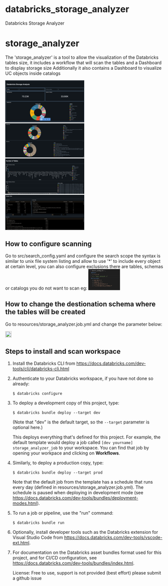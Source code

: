 # databricks_storage_analyzer
Databricks Storage Analyzer

# storage_analyzer
The 'storage_analyzer' is a tool to allow the visualization of the Databricks tables size, it includes a workflow that will scan the tables and a Dashboard to display storage size
Additionally it also contains a Dashboard to visualize UC objects inside catalogs

<img src="imgs/Screen1.png" width="50%" height="50%">
<img src="imgs/Screen2.png" width="50%" height="50%">
<img src="imgs/Screen3.png" width="50%" height="50%">
<img src="imgs/Screen4.png" width="50%" height="50%">



## How to configure scanning 

Go to src/search_config.yaml and configure the search scope the syntax is similar to unix file system listing and allow to use '*' to include every object at certain level,
you can also configure exclusions there are tables, schemas or catalogs you do not want to scan eg: 
<img src="imgs/Config.png" width="20%" height="20%">

## How to change the destionation schema where the tables will be created 
Go to resources/storage_analyzer.job.yml and change the parameter below:

<img src="imgs/DestSchema.png" width="20%" height="20%">

## Steps to install and scan workspace

1. Install the Databricks CLI from https://docs.databricks.com/dev-tools/cli/databricks-cli.html

2. Authenticate to your Databricks workspace, if you have not done so already:
    ```
    $ databricks configure
    ```

3. To deploy a development copy of this project, type:
    ```
    $ databricks bundle deploy --target dev
    ```
    (Note that "dev" is the default target, so the `--target` parameter
    is optional here.)

    This deploys everything that's defined for this project.
    For example, the default template would deploy a job called
    `[dev yourname] storage_analyzer_job` to your workspace.
    You can find that job by opening your workpace and clicking on **Workflows**.

4. Similarly, to deploy a production copy, type:
   ```
   $ databricks bundle deploy --target prod
   ```

   Note that the default job from the template has a schedule that runs every day
   (defined in resources/storage_analyzer.job.yml). The schedule
   is paused when deploying in development mode (see
   https://docs.databricks.com/dev-tools/bundles/deployment-modes.html).

5. To run a job or pipeline, use the "run" command:
   ```
   $ databricks bundle run
   ```

6. Optionally, install developer tools such as the Databricks extension for Visual Studio Code from
   https://docs.databricks.com/dev-tools/vscode-ext.html.

7. For documentation on the Databricks asset bundles format used
   for this project, and for CI/CD configuration, see
   https://docs.databricks.com/dev-tools/bundles/index.html.


   License: Free to use, support is not provided (best effort) please submit a github issue
